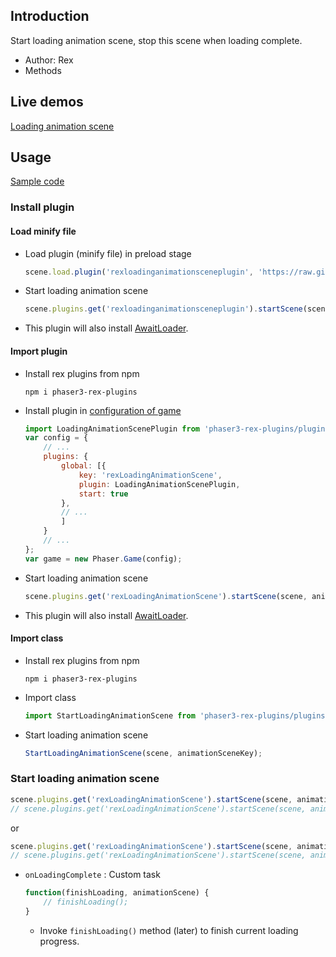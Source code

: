 ## Introduction

Start loading animation scene, stop this scene when loading complete.

- Author: Rex
- Methods

## Live demos

[Loading animation scene](https://codepen.io/rexrainbow/pen/oNmxXpg)

## Usage

[Sample code](https://github.com/rexrainbow/phaser3-rex-notes/tree/master/examples/loading-animation-scene)

### Install plugin

#### Load minify file

- Load plugin (minify file) in preload stage
    ```javascript
    scene.load.plugin('rexloadinganimationsceneplugin', 'https://raw.githubusercontent.com/rexrainbow/phaser3-rex-notes/master/dist/rexloadinganimationsceneplugin.min.js', true);
    ```
- Start loading animation scene
    ```javascript
    scene.plugins.get('rexloadinganimationsceneplugin').startScene(scene, animationSceneKey);
    ```
- This plugin will also install [AwaitLoader](awaitloader.md).

#### Import plugin

- Install rex plugins from npm
    ```
    npm i phaser3-rex-plugins
    ```
- Install plugin in [configuration of game](game.md#configuration)
    ```javascript
    import LoadingAnimationScenePlugin from 'phaser3-rex-plugins/plugins/loadinganimationscene-plugin.js';
    var config = {
        // ...
        plugins: {
            global: [{
                key: 'rexLoadingAnimationScene',
                plugin: LoadingAnimationScenePlugin,
                start: true
            },
            // ...
            ]
        }
        // ...
    };
    var game = new Phaser.Game(config);
    ```
- Start loading animation scene
    ```javascript
    scene.plugins.get('rexLoadingAnimationScene').startScene(scene, animationSceneKey);
    ```
- This plugin will also install [AwaitLoader](awaitloader.md).

#### Import class

- Install rex plugins from npm
    ```
    npm i phaser3-rex-plugins
    ```
- Import class
    ```javascript
    import StartLoadingAnimationScene from 'phaser3-rex-plugins/plugins/loadinganimationscene.js';
    ```
- Start loading animation scene
    ```javascript
    StartLoadingAnimationScene(scene, animationSceneKey);
    ```

### Start loading animation scene

```javascript
scene.plugins.get('rexLoadingAnimationScene').startScene(scene, animationSceneKey);
// scene.plugins.get('rexLoadingAnimationScene').startScene(scene, animationSceneKey, animationSceneData);
```

or

```javascript
scene.plugins.get('rexLoadingAnimationScene').startScene(scene, animationSceneKey, onLoadingComplete);
// scene.plugins.get('rexLoadingAnimationScene').startScene(scene, animationSceneKey, animationSceneData, onLoadingComplete);
```

- `onLoadingComplete` : Custom task 
    ```javascript
    function(finishLoading, animationScene) {
        // finishLoading();
    }
    ```
    - Invoke `finishLoading()` method (later) to finish current loading progress.